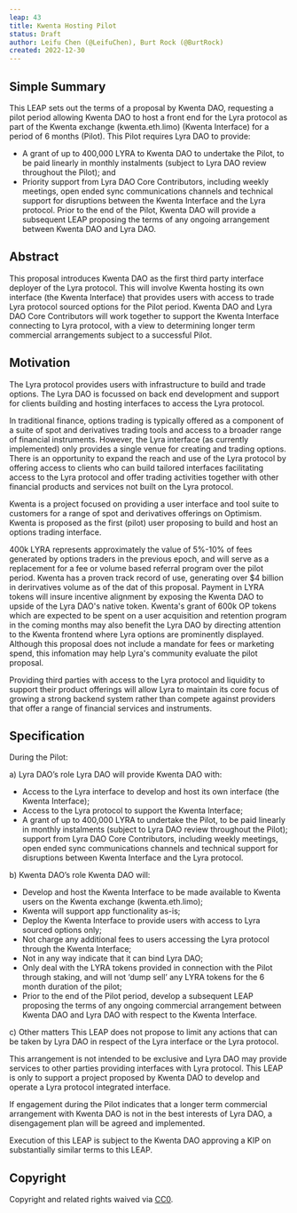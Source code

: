 ```yaml
---
leap: 43
title: Kwenta Hosting Pilot
status: Draft
author: Leifu Chen (@LeifuChen), Burt Rock (@BurtRock)
created: 2022-12-30
---
```


<!--You can leave these HTML comments in your merged LEAP and delete the visible duplicate text guides, they will not appear and may be helpful to refer to if you edit it again. This is the suggested template for new LEAPs. Note that a LEAP number will be assigned by an editor. When opening a pull request to submit your LEAP, please use an abbreviated title in the filename, `leap-draft_title_abbrev.md`. The title should be 44 characters or less.-->

## Simple Summary
<!--"If you can't explain it simply, you don't understand it well enough." Simply describe the outcome the proposed changes intends to achieve. This should be non-technical and accessible to a casual community member.-->
This LEAP sets out the terms of a proposal by Kwenta DAO, requesting a pilot period allowing Kwenta DAO to host a front end for the Lyra protocol as part of the Kwenta exchange (kwenta.eth.limo) (Kwenta Interface) for a period of 6 months (Pilot). This Pilot requires Lyra DAO to provide: 
- A grant of up to 400,000 LYRA to Kwenta DAO to undertake the Pilot, to be paid linearly in monthly instalments (subject to Lyra DAO review throughout the Pilot); and
- Priority support from Lyra DAO Core Contributors, including weekly meetings, open ended sync communications channels and technical support for disruptions between the Kwenta Interface and the Lyra protocol.
Prior to the end of the Pilot, Kwenta DAO will provide a subsequent LEAP proposing the terms of any ongoing arrangement between Kwenta DAO and Lyra DAO.


## Abstract
<!--A short (~200 word) description of the proposed change, the abstract should clearly describe the proposed change. This is what *will* be done if the LEAP is implemented, not *why* it should be done or *how* it will be done. If the LEAP proposes deploying a new contract, write, "we propose to deploy a new contract that will do x".-->
This proposal introduces Kwenta DAO as the first third party interface deployer of the Lyra protocol. This will involve Kwenta hosting its own interface (the Kwenta Interface) that provides users with access to trade Lyra protocol sourced options for the Pilot period. Kwenta DAO and Lyra DAO Core Contributors will work together to support the Kwenta Interface connecting to Lyra protocol, with a view to determining longer term commercial arrangements subject to a successful Pilot.

## Motivation
<!--This is the problem statement. This is the *why* of the LEAP. It should clearly explain *why* the current state of the protocol is inadequate.  It is critical that you explain *why* the change is needed, if the LEAP proposes changing how something is calculated, you must address *why* the current calculation is innaccurate or wrong. This is not the place to describe how the LEAP will address the issue!-->
The Lyra protocol provides users with infrastructure to build and trade options. The Lyra DAO is focussed on back end development and support for clients building and hosting interfaces to access the Lyra protocol. 

In traditional finance, options trading is typically offered as a component of a suite of spot and derivatives trading tools and access to a broader range of financial instruments. However, the Lyra interface (as currently implemented) only provides a single venue for creating and trading options. 
There is an opportunity to expand the reach and use of the Lyra protocol by offering access to clients who can build tailored interfaces facilitating access to the Lyra protocol and offer trading activities together with other financial products and services not built on the Lyra protocol. 

Kwenta is a project focused on providing a user interface and tool suite to customers for a range of spot and derivatives offerings on Optimism. Kwenta is proposed as the first (pilot) user proposing to build and host an options trading interface.

400k LYRA represents approximately the value of 5%-10% of fees generated by options traders in the previous epoch, and will serve as a replacement for a fee or volume based referral program over the pilot period. Kwenta has a proven track record of use, generating over $4 billion in derirvatives volume as of the dat of this proposal. Payment in LYRA tokens will insure incentive alignment by exposing the Kwenta DAO to upside of the Lyra DAO's native token. Kwenta's grant of 600k OP tokens which are expected to be spent on a user acquisition and retention program in the coming months may also benefit the Lyra DAO by directing attention to the Kwenta frontend where Lyra options are prominently displayed. Although this proposal does not include a mandate for fees or marketing spend, this infomation may help Lyra's community evaluate the pilot proposal.

Providing third parties with access to the Lyra protocol and liquidity to support their product offerings will allow Lyra to maintain its core focus of growing a strong backend system rather than compete against providers that offer a range of financial services and instruments.

## Specification
<!--The specification should describe the syntax and semantics of any new feature, there are five sections
1. Overview
2. Rationale
3. Technical Specification
4. Test Cases
5. Configurable Values
-->
During the Pilot:

a) Lyra DAO’s role
Lyra DAO will provide Kwenta DAO with:
- Access to the Lyra interface to develop and host its own interface (the Kwenta Interface); 
- Access to the Lyra protocol to support the Kwenta Interface; 
- A grant of up to 400,000 LYRA to undertake the Pilot, to be paid linearly in monthly instalments (subject to Lyra DAO review throughout the Pilot); 
support from Lyra DAO Core Contributors, including weekly meetings, open ended sync communications channels and technical support for disruptions between Kwenta Interface and the Lyra protocol.

b) Kwenta DAO’s role
Kwenta DAO will:
- Develop and host the Kwenta Interface to be made available to Kwenta users on the Kwenta exchange (kwenta.eth.limo);
- Kwenta will support app functionality as-is;
- Deploy the Kwenta Interface to provide users with access to Lyra sourced options only; 
- Not charge any additional fees to users accessing the Lyra protocol through the Kwenta Interface;
- Not in any way indicate that it can bind Lyra DAO; 
- Only deal with the LYRA tokens provided in connection with the Pilot through staking, and will not ‘dump sell’ any LYRA tokens for the 6 month duration of the pilot; 
- Prior to the end of the Pilot period, develop a subsequent LEAP proposing the terms of any ongoing commercial arrangement between Kwenta DAO and Lyra DAO with respect to the Kwenta Interface.

c) Other matters
This LEAP does not propose to limit any actions that can be taken by Lyra DAO in respect of the Lyra interface or the Lyra protocol. 

This arrangement is not intended to be exclusive and Lyra DAO may provide services to other parties providing interfaces with Lyra protocol. This LEAP is only to support a project proposed by Kwenta DAO to develop and operate a Lyra protocol integrated interface.

If engagement during the Pilot indicates that a longer term commercial arrangement with Kwenta DAO is not in the best interests of Lyra DAO, a disengagement plan will be agreed and implemented. 

Execution of this LEAP is subject to the Kwenta DAO approving a KIP on substantially similar terms to this LEAP. 

## Copyright
Copyright and related rights waived via [CC0](https://creativecommons.org/publicdomain/zero/1.0/).
